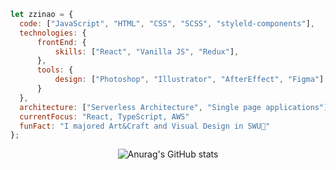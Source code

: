 

<!--   <h3>🍀 </h3>
  <h3> Tech Stack </h3>
<p><img src="https://img.shields.io/badge/HTML5-E34F26?style=flat&logo=html5&logoColor=white"/>&nbsp;&nbsp;<img src="https://img.shields.io/badge/CSS3-1572B6?style=flat&logo=css3&logoColor=white"/>&nbsp;&nbsp;<img src="https://img.shields.io/badge/JavaScript-gray?style=flat&logo=JavaScript&logoColor=F7DF1E"/>&nbsp;&nbsp;<img src="https://img.shields.io/badge/React-white?style=flat&logo=React&logoColor=61DAFB"/>&nbsp;&nbsp;<img src="https://img.shields.io/badge/Redux-pink?style=flat&logo=Redux&logoColor=764ABC"/></p>
  </div> -->
  
  ```javascript
let zzinao = {
    code: ["JavaScript", "HTML", "CSS", "SCSS", "styleld-components"],
    technologies: {
        frontEnd: {
            skills: ["React", "Vanilla JS", "Redux"],
        },
        tools: {
            design: ["Photoshop", "Illustrator", "AfterEffect", "Figma"]
        }
    },
    architecture: ["Serverless Architecture", "Single page applications"],
    currentFocus: "React, TypeScript, AWS"
    funFact: "I majored Art&Craft and Visual Design in SWU🧐"
};
```
<div align="center">
  
![Anurag's GitHub stats](https://github-readme-stats.vercel.app/api?username=zzinao&show_icons=true&theme=calm)
<!-- ![Top Langs](https://github-readme-stats.vercel.app/api/top-langs/?username=zzinao&layout=compact&theme=calm) -->
  
  </div>

<!--
**zzinao/zzinao** is a ✨ _special_ ✨ repository because its `README.md` (this file) appears on your GitHub profile.

Here are some ideas to get you started:

- 🔭 I’m currently working on ...
- 🌱 I’m currently learning ...
- 👯 I’m looking to collaborate on ...
- 🤔 I’m looking for help with ...
- 💬 Ask me about ...
- 📫 How to reach me: ...
- 😄 Pronouns: ...
- ⚡ Fun fact: ...
-->

